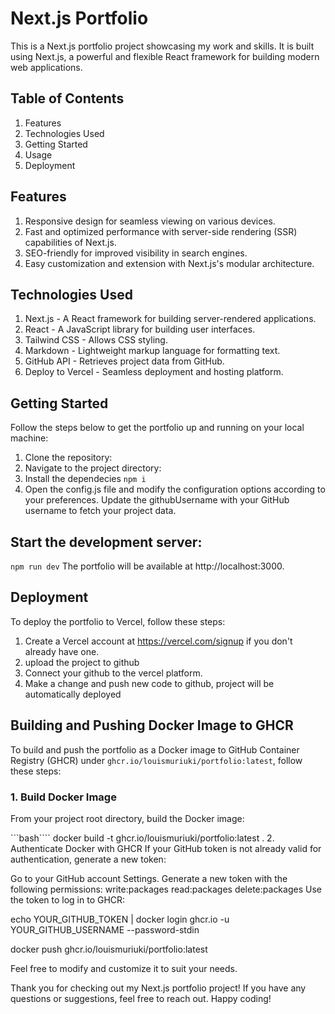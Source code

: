 # Next.js Portfolio

This is a Next.js portfolio project showcasing my work and skills. It is built using Next.js, a powerful and flexible React framework for building modern web applications.

## Table of Contents

1. Features
2. Technologies Used
3. Getting Started
4. Usage
5. Deployment

## Features

1. Responsive design for seamless viewing on various devices.
2. Fast and optimized performance with server-side rendering (SSR) capabilities of Next.js.
3. SEO-friendly for improved visibility in search engines.
4. Easy customization and extension with Next.js's modular architecture.

## Technologies Used

1. Next.js - A React framework for building server-rendered applications.
2. React - A JavaScript library for building user interfaces.
3. Tailwind CSS - Allows CSS styling.
4. Markdown - Lightweight markup language for formatting text.
5. GitHub API - Retrieves project data from GitHub.
6. Deploy to Vercel - Seamless deployment and hosting platform.

## Getting Started

Follow the steps below to get the portfolio up and running on your local machine:

1. Clone the repository:
2. Navigate to the project directory:
3. Install the dependecies `npm i`
4. Open the config.js file and modify the configuration options according to your preferences. Update the githubUsername with your GitHub username to fetch your project data.

## Start the development server:

`npm run dev`
The portfolio will be available at http://localhost:3000.

## Deployment

To deploy the portfolio to Vercel, follow these steps:

1. Create a Vercel account at https://vercel.com/signup if you don't already have one.
2. upload the project to github
3. Connect your github to the vercel platform.
4. Make a change and push new code to github, project will be automatically deployed

## Building and Pushing Docker Image to GHCR

To build and push the portfolio as a Docker image to GitHub Container Registry (GHCR) under `ghcr.io/louismuriuki/portfolio:latest`, follow these steps:

### 1. Build Docker Image

From your project root directory, build the Docker image:

```bash````
docker build -t ghcr.io/louismuriuki/portfolio:latest . 
2. Authenticate Docker with GHCR
If your GitHub token is not already valid for authentication, generate a new token:

Go to your GitHub account Settings.
Generate a new token with the following permissions:
write:packages
read:packages
delete:packages
Use the token to log in to GHCR:

echo YOUR_GITHUB_TOKEN | docker login ghcr.io -u YOUR_GITHUB_USERNAME --password-stdin

docker push ghcr.io/louismuriuki/portfolio:latest

Feel free to modify and customize it to suit your needs.

Thank you for checking out my Next.js portfolio project! If you have any questions or suggestions, feel free to reach out. Happy coding!
